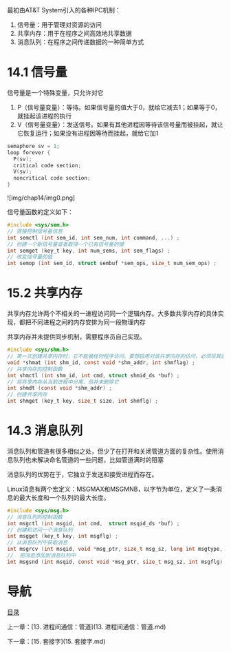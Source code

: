 最初由AT&T System引入的各种IPC机制：

1. 信号量：用于管理对资源的访问
2. 共享内存：用于在程序之间高效地共享数据
3. 消息队列：在程序之间传递数据的一种简单方式

# 14.1 信号量

信号量是一个特殊变量，只允许对它

1. P（信号量变量）：等待。如果信号量的值大于0，就给它减去1；如果等于0，就挂起该进程的执行
2. V（信号量变量）：发送信号。如果有其他进程因等待该信号量而被挂起，就让它恢复运行；如果没有进程因等待而挂起，就给它加1

```c 
semaphore sv = 1;
loop forever {
  P(sv);
  critical code section;
  V(sv);
  noncritical code section;
}
```

![img/chap14/img0.png]

信号量函数的定义如下：

```c 
#include <sys/sem.h>
// 直接控制信号量信息
int semctl (int sem_id, int sem_num, int command, ...) ;
// 创建一个新信号量或者取得一个已有信号量的键
int semget (key_t key, int num_sems, int sem_flags) ;
// 改变信号量的值
int semop (int sem_id, struct sembuf *sem_ops, size_t num_sem_ops) ;
```

# 15.2 共享内存

共享内存允许两个不相关的一进程访问同一个逻辑内存。大多数共享内存的具体实现，都把不同进程之间的内存安排为同一段物理内存

共享内存并未提供同步机制，需要程序员自己实现。

```c 
#include <sys/shm.h>
// 第一次创建共享内存时，它不能被任何程序访问。要想启用对该共享内存的访问，必须将其连接到进程的一个地址空间中。这项工作由shmat完成
void *shmat (int shm_id, const void *shm_addr, int shmflag) ;
// 共享内存的控制函数
int shmctl (int shm_id, int cmd, struct shmid_ds *buf) ;
// 将共享内存从当前进程中分离，但并未删除它
int shmdt (const void *shm_addr) ;
// 创建共享内存
int shmget (key_t key, size_t size, int shmflg) ;
```

# 14.3 消息队列

消息队列和管道有很多相似之处，但少了在打开和关闭管道方面的复杂性。使用消息队列也未解决命名管道的一些问题，比如管道满时的阻塞

消息队列的优势在于，它独立于发送和接受进程而存在。

Linux消息有两个宏定义：MSGMAX和MSGMNB，以字节为单位，定义了一条消息的最大长度和一个队列的最大长度。

```c 
#include <sys/msg.h>
// 消息队列的控制函数
int msgctl (int msgid, int cmd,  struct msqid_ds *buf) ;
// 创建和访问一个消息队列
int msgget (key_t key, int msgflg) ;
// 从消息队列中获取消息
int msgrcv (int msqid, void *msg_ptr, size_t msg_sz, long int msgtype, int msgflg) ;
//  把消息添加到消息队列中
int msgsnd (int msqid, const void *msg_ptr, size_t msg_sz, int msgflg) ;
```

# 导航

[目录](README.md)

上一章：[13. 进程间通信：管道](13. 进程间通信：管道.md)

下一章：[15. 套接字](15. 套接字.md)
